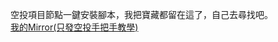 空投項目節點一鍵安裝腳本，我把寶藏都留在這了，自己去尋找吧。  
[我的Mirror(只發空投手把手教學)](https://mirror.xyz/0xcfb1ce68A1cb80AB7423622dB26Bd9966F025E17)
